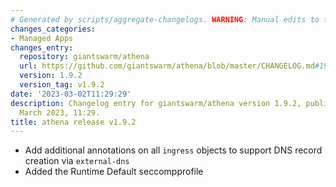 ```yaml
---
# Generated by scripts/aggregate-changelogs. WARNING: Manual edits to this files will be overwritten.
changes_categories:
- Managed Apps
changes_entry:
  repository: giantswarm/athena
  url: https://github.com/giantswarm/athena/blob/master/CHANGELOG.md#192---2023-03-02
  version: 1.9.2
  version_tag: v1.9.2
date: '2023-03-02T11:29:29'
description: Changelog entry for giantswarm/athena version 1.9.2, published on 02
  March 2023, 11:29.
title: athena release v1.9.2
---
```


- Add additional annotations on all `ingress` objects to support DNS record creation via `external-dns`
- Added the Runtime Default seccompprofile
